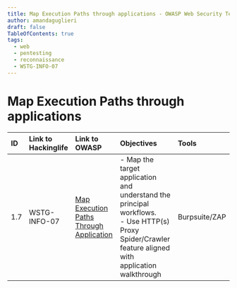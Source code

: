 ```yaml
---
title: Map Execution Paths through applications - OWASP Web Security Testing Guide
author: amandaguglieri
draft: false
TableOfContents: true
tags:
  - web
  - pentesting
  - reconnaissance
  - WSTG-INFO-07
---
```


# Map Execution Paths through applications

|ID|Link to Hackinglife|Link to OWASP|Objectives|Tools|
|:---|:---|:---|:---|:---|
|1.7|WSTG-INFO-07|[Map Execution Paths Through Application](https://owasp.org/www-project-web-security-testing-guide/latest/4-Web_Application_Security_Testing/01-Information_Gathering/07-Map_Execution_Paths_Through_Application)|- Map the target application and understand the principal workflows.  <br>- Use HTTP(s) Proxy Spider/Crawler feature aligned with application walkthrough|Burpsuite/ZAP|
